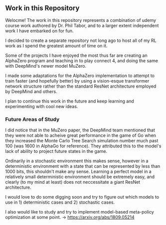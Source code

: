 ## Work in this Repository

Welocme! The work in this repository represents a combination of udemy course work authored by Dr. Phil Tabor, and
to a larger extent independent work I have embarked on for fun.

I decided to create a separate repository not long ago to host all of my RL work as I spend the greatest amount
of time on it. 

Some of the projects I have enjoyed the most thus far are creating an AlphaZero program and teaching in to play
connect 4, and doing the same with DeepMind's newer model MuZero. 

I made some adaptations for the AlphaZero implementation to attempt to train faster (and hopefully better)
by using a vision-esque transformer network structure rather than the standard ResNet architecture employed
by DeepMind and others.

I plan to continue this work in the future and keep learning and experimenting with cool new ideas.

### Future Areas of Study

I did notice that in the MuZero paper, the DeepMind team mentioned that they were not able to acheive great 
performance in the game of Go when they increased the Monte Carlo Tree Search simulation number much past
100 (was 1600 in AlphaGo for reference). They attributed this to the model's lack of ability to project
future states in the game. 

Ordinarily in a stochastic environment this makes sense, however in a deterministic environment with
a state that can be represented by less than 1000 bits, this shouldn't make any sense. Learning a perfect
model in a relatively small deterministic environment should be extremely easy, and clearly (to my mind 
at least) does not neccessitate a giant ResNet architecture.

I would love to do some digging soon and try to figure out which models to use in 1) deterministic cases
and 2) stochastic cases.

I also would like to study and try to implement model-based meta-policy optimization at some point. -> https://arxiv.org/abs/1809.05214
